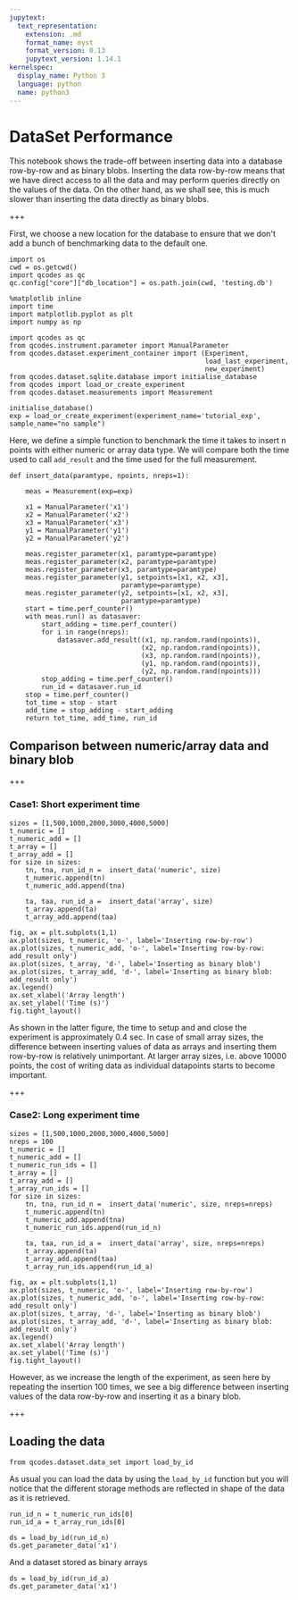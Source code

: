 ```yaml
---
jupytext:
  text_representation:
    extension: .md
    format_name: myst
    format_version: 0.13
    jupytext_version: 1.14.1
kernelspec:
  display_name: Python 3
  language: python
  name: python3
---
```


# DataSet Performance

This notebook shows the trade-off between inserting data into a database row-by-row and as binary blobs. Inserting the data row-by-row means that we have direct access to all the data and may perform queries directly on the values of the data. On the other hand, as we shall see, this is much slower than inserting the data directly as binary blobs.

+++

First, we choose a new location for the database to ensure that we don't add a bunch of benchmarking data to the default one.

```{code-cell} ipython3
import os
cwd = os.getcwd()
import qcodes as qc
qc.config["core"]["db_location"] = os.path.join(cwd, 'testing.db')
```

```{code-cell} ipython3
%matplotlib inline
import time
import matplotlib.pyplot as plt
import numpy as np

import qcodes as qc
from qcodes.instrument.parameter import ManualParameter
from qcodes.dataset.experiment_container import (Experiment,
                                                 load_last_experiment,
                                                 new_experiment)
from qcodes.dataset.sqlite.database import initialise_database
from qcodes import load_or_create_experiment
from qcodes.dataset.measurements import Measurement
```

```{code-cell} ipython3
initialise_database()
exp = load_or_create_experiment(experiment_name='tutorial_exp', sample_name="no sample")
```

Here, we define a simple function to benchmark the time it takes to insert n points with either numeric or array data type.
We will compare both the time used to call ``add_result`` and the time used for the full measurement.

```{code-cell} ipython3
def insert_data(paramtype, npoints, nreps=1):

    meas = Measurement(exp=exp)

    x1 = ManualParameter('x1')
    x2 = ManualParameter('x2')
    x3 = ManualParameter('x3')
    y1 = ManualParameter('y1')
    y2 = ManualParameter('y2')

    meas.register_parameter(x1, paramtype=paramtype)
    meas.register_parameter(x2, paramtype=paramtype)
    meas.register_parameter(x3, paramtype=paramtype)
    meas.register_parameter(y1, setpoints=[x1, x2, x3],
                            paramtype=paramtype)
    meas.register_parameter(y2, setpoints=[x1, x2, x3],
                            paramtype=paramtype)
    start = time.perf_counter()
    with meas.run() as datasaver:
        start_adding = time.perf_counter()
        for i in range(nreps):
            datasaver.add_result((x1, np.random.rand(npoints)),
                                 (x2, np.random.rand(npoints)),
                                 (x3, np.random.rand(npoints)),
                                 (y1, np.random.rand(npoints)),
                                 (y2, np.random.rand(npoints)))
        stop_adding = time.perf_counter()
        run_id = datasaver.run_id
    stop = time.perf_counter()
    tot_time = stop - start
    add_time = stop_adding - start_adding
    return tot_time, add_time, run_id
```

## Comparison between numeric/array data and binary blob

+++

### Case1: Short experiment time

```{code-cell} ipython3
sizes = [1,500,1000,2000,3000,4000,5000]
t_numeric = []
t_numeric_add = []
t_array = []
t_array_add = []
for size in sizes:
    tn, tna, run_id_n =  insert_data('numeric', size)
    t_numeric.append(tn)
    t_numeric_add.append(tna)

    ta, taa, run_id_a =  insert_data('array', size)
    t_array.append(ta)
    t_array_add.append(taa)
```

```{code-cell} ipython3
fig, ax = plt.subplots(1,1)
ax.plot(sizes, t_numeric, 'o-', label='Inserting row-by-row')
ax.plot(sizes, t_numeric_add, 'o-', label='Inserting row-by-row: add_result only')
ax.plot(sizes, t_array, 'd-', label='Inserting as binary blob')
ax.plot(sizes, t_array_add, 'd-', label='Inserting as binary blob: add_result only')
ax.legend()
ax.set_xlabel('Array length')
ax.set_ylabel('Time (s)')
fig.tight_layout()
```

As shown in the latter figure, the time to setup and and close the experiment is approximately 0.4 sec. In case of small array sizes, the difference between inserting values of data as arrays and inserting them row-by-row is relatively unimportant. At larger array sizes, i.e. above 10000 points, the cost of writing data as individual datapoints starts to become important.

+++

### Case2: Long experiment time 

```{code-cell} ipython3
sizes = [1,500,1000,2000,3000,4000,5000]
nreps = 100
t_numeric = []
t_numeric_add = []
t_numeric_run_ids = []
t_array = []
t_array_add = []
t_array_run_ids = []
for size in sizes:
    tn, tna, run_id_n =  insert_data('numeric', size, nreps=nreps)
    t_numeric.append(tn)
    t_numeric_add.append(tna)
    t_numeric_run_ids.append(run_id_n)

    ta, taa, run_id_a =  insert_data('array', size, nreps=nreps)
    t_array.append(ta)
    t_array_add.append(taa)
    t_array_run_ids.append(run_id_a)
```

```{code-cell} ipython3
fig, ax = plt.subplots(1,1)
ax.plot(sizes, t_numeric, 'o-', label='Inserting row-by-row')
ax.plot(sizes, t_numeric_add, 'o-', label='Inserting row-by-row: add_result only')
ax.plot(sizes, t_array, 'd-', label='Inserting as binary blob')
ax.plot(sizes, t_array_add, 'd-', label='Inserting as binary blob: add_result only')
ax.legend()
ax.set_xlabel('Array length')
ax.set_ylabel('Time (s)')
fig.tight_layout()
```

However, as we increase the length of the experiment, as seen here by repeating the insertion 100 times, we see a big difference between inserting values of the data row-by-row and inserting it as a binary blob.

+++

## Loading the data 

```{code-cell} ipython3
from qcodes.dataset.data_set import load_by_id
```

As usual you can load the data by using the ``load_by_id`` function but you will notice that the different storage methods
are reflected in shape of the data as it is retrieved. 

```{code-cell} ipython3
run_id_n = t_numeric_run_ids[0]
run_id_a = t_array_run_ids[0]
```

```{code-cell} ipython3
ds = load_by_id(run_id_n)
ds.get_parameter_data('x1')
```

And a dataset stored as binary arrays

```{code-cell} ipython3
ds = load_by_id(run_id_a)
ds.get_parameter_data('x1')
```

```{code-cell} ipython3

```
